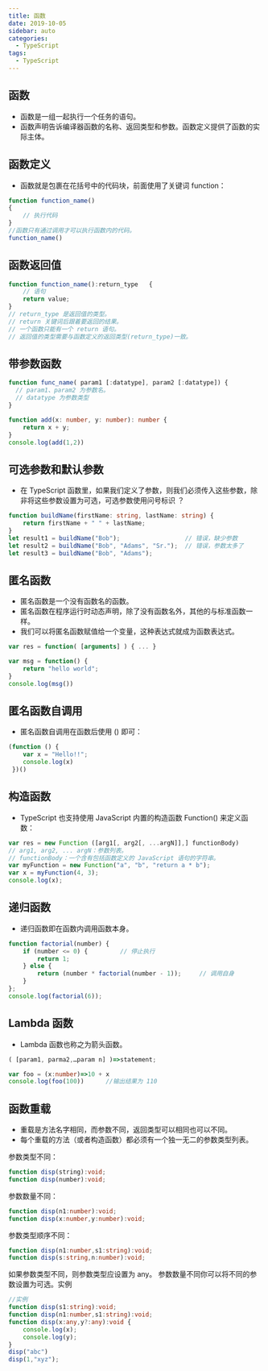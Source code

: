 ```yaml
---
title: 函数
date: 2019-10-05
sidebar: auto
categories:
  - TypeScript
tags:
  - TypeScript
---
```

## 函数
- 函数是一组一起执行一个任务的语句。
- 函数声明告诉编译器函数的名称、返回类型和参数。函数定义提供了函数的实际主体。

## 函数定义
- 函数就是包裹在花括号中的代码块，前面使用了关键词 function：
```ts
function function_name()
{
    // 执行代码
}
//函数只有通过调用才可以执行函数内的代码。
function_name()
```

## 函数返回值
```ts
function function_name():return_type   { 
    // 语句
    return value; 
}
// return_type 是返回值的类型。
// return 关键词后跟着要返回的结果。
// 一个函数只能有一个 return 语句。
// 返回值的类型需要与函数定义的返回类型(return_type)一致。
```

## 带参数函数
```ts
function func_name( param1 [:datatype], param2 [:datatype]) {   
  // param1、param2 为参数名。
  // datatype 为参数类型
}

function add(x: number, y: number): number {
    return x + y;
}
console.log(add(1,2))
```
## 可选参数和默认参数
- 在 TypeScript 函数里，如果我们定义了参数，则我们必须传入这些参数，除非将这些参数设置为可选，可选参数使用问号标识 ？
```ts
function buildName(firstName: string, lastName: string) {
    return firstName + " " + lastName;
}
let result1 = buildName("Bob");                  // 错误，缺少参数
let result2 = buildName("Bob", "Adams", "Sr.");  // 错误，参数太多了
let result3 = buildName("Bob", "Adams");    
```

## 匿名函数
- 匿名函数是一个没有函数名的函数。
- 匿名函数在程序运行时动态声明，除了没有函数名外，其他的与标准函数一样。
- 我们可以将匿名函数赋值给一个变量，这种表达式就成为函数表达式。
```ts
var res = function( [arguments] ) { ... }

var msg = function() { 
    return "hello world";  
} 
console.log(msg())
```
## 匿名函数自调用
- 匿名函数自调用在函数后使用 () 即可：
```ts
(function () { 
    var x = "Hello!!";   
    console.log(x)     
 })()
```

## 构造函数
- TypeScript 也支持使用 JavaScript 内置的构造函数 Function() 来定义函数：
```ts
var res = new Function ([arg1[, arg2[, ...argN]],] functionBody)
// arg1, arg2, ... argN：参数列表。
// functionBody：一个含有包括函数定义的 JavaScript 语句的字符串。
var myFunction = new Function("a", "b", "return a * b"); 
var x = myFunction(4, 3); 
console.log(x);
```

## 递归函数
- 递归函数即在函数内调用函数本身。
```ts
function factorial(number) {
    if (number <= 0) {         // 停止执行
        return 1; 
    } else {     
        return (number * factorial(number - 1));     // 调用自身
    } 
}; 
console.log(factorial(6));  
```

## Lambda 函数
- Lambda 函数也称之为箭头函数。
```ts
( [param1, parma2,…param n] )=>statement;

var foo = (x:number)=>10 + x 
console.log(foo(100))      //输出结果为 110
```

## 函数重载
- 重载是方法名字相同，而参数不同，返回类型可以相同也可以不同。
- 每个重载的方法（或者构造函数）都必须有一个独一无二的参数类型列表。

参数类型不同：
```ts
function disp(string):void; 
function disp(number):void;
```
参数数量不同：
```ts
function disp(n1:number):void; 
function disp(x:number,y:number):void;
```
参数类型顺序不同：
```ts
function disp(n1:number,s1:string):void; 
function disp(s:string,n:number):void;
```

如果参数类型不同，则参数类型应设置为 any。
参数数量不同你可以将不同的参数设置为可选。实例
```ts
//实例
function disp(s1:string):void; 
function disp(n1:number,s1:string):void; 
function disp(x:any,y?:any):void { 
    console.log(x); 
    console.log(y); 
} 
disp("abc") 
disp(1,"xyz");

```